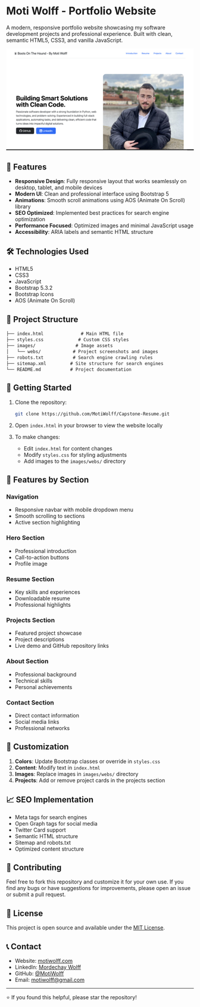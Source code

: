 # Moti Wolff - Portfolio Website

A modern, responsive portfolio website showcasing my software development projects and professional experience. Built with clean, semantic HTML5, CSS3, and vanilla JavaScript.

![Portfolio Preview](images/webs/resume.webp)

## 🌟 Features

- **Responsive Design**: Fully responsive layout that works seamlessly on desktop, tablet, and mobile devices
- **Modern UI**: Clean and professional interface using Bootstrap 5
- **Animations**: Smooth scroll animations using AOS (Animate On Scroll) library
- **SEO Optimized**: Implemented best practices for search engine optimization
- **Performance Focused**: Optimized images and minimal JavaScript usage
- **Accessibility**: ARIA labels and semantic HTML structure

## 🛠️ Technologies Used

- HTML5
- CSS3
- JavaScript
- Bootstrap 5.3.2
- Bootstrap Icons
- AOS (Animate On Scroll)

## 📂 Project Structure

```
├── index.html              # Main HTML file
├── styles.css             # Custom CSS styles
├── images/               # Image assets
│   └── webs/            # Project screenshots and images
├── robots.txt           # Search engine crawling rules
├── sitemap.xml         # Site structure for search engines
└── README.md           # Project documentation
```

## 🚀 Getting Started

1. Clone the repository:
   ```bash
   git clone https://github.com/MotiWolff/Capstone-Resume.git
   ```

2. Open `index.html` in your browser to view the website locally

3. To make changes:
   - Edit `index.html` for content changes
   - Modify `styles.css` for styling adjustments
   - Add images to the `images/webs/` directory

## 📱 Features by Section

### Navigation
- Responsive navbar with mobile dropdown menu
- Smooth scrolling to sections
- Active section highlighting

### Hero Section
- Professional introduction
- Call-to-action buttons
- Profile image

### Resume Section
- Key skills and experiences
- Downloadable resume
- Professional highlights

### Projects Section
- Featured project showcase
- Project descriptions
- Live demo and GitHub repository links

### About Section
- Professional background
- Technical skills
- Personal achievements

### Contact Section
- Direct contact information
- Social media links
- Professional networks

## 🔧 Customization

1. **Colors**: Update Bootstrap classes or override in `styles.css`
2. **Content**: Modify text in `index.html`
3. **Images**: Replace images in `images/webs/` directory
4. **Projects**: Add or remove project cards in the projects section

## 📈 SEO Implementation

- Meta tags for search engines
- Open Graph tags for social media
- Twitter Card support
- Semantic HTML structure
- Sitemap and robots.txt
- Optimized content structure

## 🤝 Contributing

Feel free to fork this repository and customize it for your own use. If you find any bugs or have suggestions for improvements, please open an issue or submit a pull request.

## 📄 License

This project is open source and available under the [MIT License](LICENSE).

## 📞 Contact

- Website: [motiwolff.com](https://motiwolff.com)
- LinkedIn: [Mordechay Wolff](https://www.linkedin.com/in/mordechay-wolff-13b440180/)
- GitHub: [@MotiWolff](https://github.com/MotiWolff)
- Email: motiwolff@gmail.com

---

⭐️ If you found this helpful, please star the repository! 